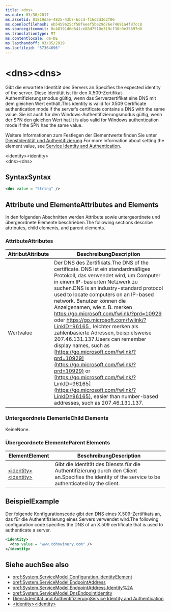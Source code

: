```yaml
---
title: <dns>
ms.date: 03/30/2017
ms.assetid: 81819dae-4825-43b7-bccd-f16d2d3d2f06
ms.openlocfilehash: eb5459625cf58feeef5ba29d76e74691a4f87cc8
ms.sourcegitcommit: 0c48191d6d641ce88d7510e319cf38c0e35697d0
ms.translationtype: MT
ms.contentlocale: de-DE
ms.lasthandoff: 03/05/2019
ms.locfileid: "57364696"
---
```

# <a name="dns"></a><span data-ttu-id="fc04f-101">\<dns></span><span class="sxs-lookup"><span data-stu-id="fc04f-101">\<dns></span></span>
<span data-ttu-id="fc04f-102">Gibt die erwartete Identität des Servers an.</span><span class="sxs-lookup"><span data-stu-id="fc04f-102">Specifies the expected identity of the server.</span></span> <span data-ttu-id="fc04f-103">Diese Identität ist für den X.509-Zertifikat-Authentifizierungsmodus gültig, wenn das Serverzertifikat eine DNS mit dem gleichen Wert enthält.</span><span class="sxs-lookup"><span data-stu-id="fc04f-103">This identity is valid for X509 Certificate authentication mode if the server’s certificate contains a DNS with the same value.</span></span> <span data-ttu-id="fc04f-104">Sie ist auch für den Windows-Authentifizierungsmodus gültig, wenn der SPN den gleichen Wert hat.</span><span class="sxs-lookup"><span data-stu-id="fc04f-104">It is also valid for Windows authentication mode if the SPN has the same value.</span></span>  
  
 <span data-ttu-id="fc04f-105">Weitere Informationen zum Festlegen der Elementwerte finden Sie unter [Dienstidentität und Authentifizierung](../../../../../docs/framework/wcf/feature-details/service-identity-and-authentication.md).</span><span class="sxs-lookup"><span data-stu-id="fc04f-105">For more information about setting the element value, see [Service Identity and Authentication](../../../../../docs/framework/wcf/feature-details/service-identity-and-authentication.md).</span></span>  
  
 <span data-ttu-id="fc04f-106">\<identity></span><span class="sxs-lookup"><span data-stu-id="fc04f-106">\<identity></span></span>  
<span data-ttu-id="fc04f-107">\<dns></span><span class="sxs-lookup"><span data-stu-id="fc04f-107">\<dns></span></span>  
  
## <a name="syntax"></a><span data-ttu-id="fc04f-108">Syntax</span><span class="sxs-lookup"><span data-stu-id="fc04f-108">Syntax</span></span>  
  
```xml  
<dns value = "String" />
```  
  
## <a name="attributes-and-elements"></a><span data-ttu-id="fc04f-109">Attribute und Elemente</span><span class="sxs-lookup"><span data-stu-id="fc04f-109">Attributes and Elements</span></span>  
 <span data-ttu-id="fc04f-110">In den folgenden Abschnitten werden Attribute sowie untergeordnete und übergeordnete Elemente beschrieben.</span><span class="sxs-lookup"><span data-stu-id="fc04f-110">The following sections describe attributes, child elements, and parent elements.</span></span>  
  
### <a name="attributes"></a><span data-ttu-id="fc04f-111">Attribute</span><span class="sxs-lookup"><span data-stu-id="fc04f-111">Attributes</span></span>  
  
|<span data-ttu-id="fc04f-112">Attribut</span><span class="sxs-lookup"><span data-stu-id="fc04f-112">Attribute</span></span>|<span data-ttu-id="fc04f-113">Beschreibung</span><span class="sxs-lookup"><span data-stu-id="fc04f-113">Description</span></span>|  
|---------------|-----------------|  
|<span data-ttu-id="fc04f-114">Wert</span><span class="sxs-lookup"><span data-stu-id="fc04f-114">value</span></span>|<span data-ttu-id="fc04f-115">Der DNS des Zertifikats.</span><span class="sxs-lookup"><span data-stu-id="fc04f-115">The DNS of the certificate.</span></span> <span data-ttu-id="fc04f-116">DNS ist ein standardmäßiges Protokoll, das verwendet wird, um Computer in einem IP-basierten Netzwerk zu suchen.</span><span class="sxs-lookup"><span data-stu-id="fc04f-116">DNS is an industry-standard protocol used to locate computers on an IP-based network.</span></span> <span data-ttu-id="fc04f-117">Benutzer können die Anzeigenamen, wie z. B. merken [ https://go.microsoft.com/fwlink/?prd=10929 ](https://go.microsoft.com/fwlink/?prd=10929) oder [ https://go.microsoft.com/fwlink/?LinkID=96165 ](https://go.microsoft.com/fwlink/?LinkID=96165), leichter merken als zahlenbasierte Adressen, beispielsweise 207.46.131.137.</span><span class="sxs-lookup"><span data-stu-id="fc04f-117">Users can remember display names, such as [https://go.microsoft.com/fwlink/?prd=10929](https://go.microsoft.com/fwlink/?prd=10929) or [https://go.microsoft.com/fwlink/?LinkID=96165](https://go.microsoft.com/fwlink/?LinkID=96165), easier than number-based addresses, such as 207.46.131.137.</span></span>|  
  
### <a name="child-elements"></a><span data-ttu-id="fc04f-118">Untergeordnete Elemente</span><span class="sxs-lookup"><span data-stu-id="fc04f-118">Child Elements</span></span>  
 <span data-ttu-id="fc04f-119">Keine</span><span class="sxs-lookup"><span data-stu-id="fc04f-119">None.</span></span>  
  
### <a name="parent-elements"></a><span data-ttu-id="fc04f-120">Übergeordnete Elemente</span><span class="sxs-lookup"><span data-stu-id="fc04f-120">Parent Elements</span></span>  
  
|<span data-ttu-id="fc04f-121">Element</span><span class="sxs-lookup"><span data-stu-id="fc04f-121">Element</span></span>|<span data-ttu-id="fc04f-122">Beschreibung</span><span class="sxs-lookup"><span data-stu-id="fc04f-122">Description</span></span>|  
|-------------|-----------------|  
|[<span data-ttu-id="fc04f-123">\<identity></span><span class="sxs-lookup"><span data-stu-id="fc04f-123">\<identity></span></span>](../../../../../docs/framework/configure-apps/file-schema/wcf/identity.md)|<span data-ttu-id="fc04f-124">Gibt die Identität des Diensts für die Authentifizierung durch den Client an.</span><span class="sxs-lookup"><span data-stu-id="fc04f-124">Specifies the identity of the service to be authenticated by the client.</span></span>|  
  
## <a name="example"></a><span data-ttu-id="fc04f-125">Beispiel</span><span class="sxs-lookup"><span data-stu-id="fc04f-125">Example</span></span>  
 <span data-ttu-id="fc04f-126">Der folgende Konfigurationscode gibt den DNS eines X.509-Zertifikats an, das für die Authentifizierung eines Servers verwendet wird.</span><span class="sxs-lookup"><span data-stu-id="fc04f-126">The following configuration code specifies the DNS of an X.509 certificate that is used to authenticate a server.</span></span>  
  
```xml  
<identity>
  <dns value = "www.cohowinery.com" />
</identity>
```  
  
## <a name="see-also"></a><span data-ttu-id="fc04f-127">Siehe auch</span><span class="sxs-lookup"><span data-stu-id="fc04f-127">See also</span></span>
- <xref:System.ServiceModel.Configuration.IdentityElement>
- <xref:System.ServiceModel.EndpointAddress>
- <xref:System.ServiceModel.EndpointAddress.Identity%2A>
- <xref:System.ServiceModel.DnsEndpointIdentity>
- [<span data-ttu-id="fc04f-128">Dienstidentität und Authentifizierung</span><span class="sxs-lookup"><span data-stu-id="fc04f-128">Service Identity and Authentication</span></span>](../../../../../docs/framework/wcf/feature-details/service-identity-and-authentication.md)
- [<span data-ttu-id="fc04f-129">\<identity></span><span class="sxs-lookup"><span data-stu-id="fc04f-129">\<identity></span></span>](../../../../../docs/framework/configure-apps/file-schema/wcf/identity.md)
